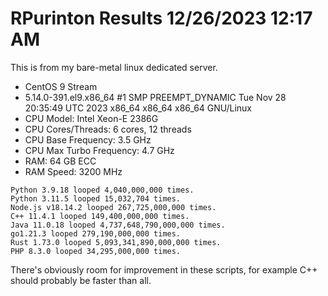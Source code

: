 # RPurinton Results 12/26/2023 12:17 AM

This is from my bare-metal linux dedicated server.

- CentOS 9 Stream
- 5.14.0-391.el9.x86_64 #1 SMP PREEMPT_DYNAMIC Tue Nov 28 20:35:49 UTC 2023 x86_64 x86_64 x86_64 GNU/Linux
- CPU Model: Intel Xeon-E 2386G
- CPU Cores/Threads: 6 cores, 12 threads
- CPU Base Frequency: 3.5 GHz
- CPU Max Turbo Frequency: 4.7 GHz
- RAM: 64 GB ECC
- RAM Speed: 3200 MHz

```text
Python 3.9.18 looped 4,040,000,000 times.
Python 3.11.5 looped 15,032,704 times.
Node.js v18.14.2 looped 267,725,000,000 times.
C++ 11.4.1 looped 149,400,000,000 times.
Java 11.0.18 looped 4,737,648,790,000,000 times.
go1.21.3 looped 279,190,000,000 times.
Rust 1.73.0 looped 5,093,341,890,000,000 times.
PHP 8.3.0 looped 34,295,000,000 times.
```

There's obviously room for improvement in these scripts, for example C++ should probably be faster than all.
